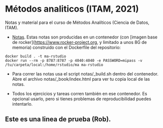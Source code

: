 # Métodos analiticos (ITAM, 2021)
Notas y material para el curso de Métodos Analíticos (Ciencia de Datos, ITAM).

- [Notas](https://metodos-analiticos-2021.netlify.app/). Estas notas son producidas
en un contenedor (con [imagen base de rocker](https://www.rocker-project.org, y limitado a unos 8G de memoria)  construido con el Dockerfile del repositorio:

```
docker build . -t ma-rstudio
docker run --rm -p 8787:8787 -p 4040:4040 -e PASSWORD=mipass -v /tu/carpeta/local:/home/rstudio/ma ma-rstudio
```

- Para correr las notas usa el script notas/\_build.sh dentro del contenedor. Abre el archivo notas/\_book/index.html para ver tu copia local de las notas.

- Todos los ejercicios y tareas corren también en ese contenedor. Es opcional usarlo,
pero si tienes problemas de reproducibilidad puedes intentarlo.

## Este es una linea de prueba (Rob).
